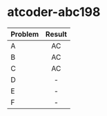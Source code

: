# atcoder-abc198

| Problem | Result |
| :--- | :---: |
| A | AC |
| B | AC |
| C | AC |
| D | - |
| E | - |
| F | - |
